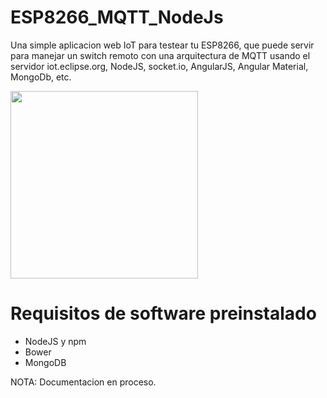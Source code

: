 # ESP8266_MQTT_NodeJs
Una simple aplicacion web IoT para testear tu ESP8266, que puede servir para manejar un switch remoto con una arquitectura de MQTT usando el servidor iot.eclipse.org, NodeJS, socket.io, AngularJS, Angular Material, MongoDb, etc.

<img width='300' src='[url=https://dl.dropboxusercontent.com/u/6174465/Screenshot.jpg'>

# Requisitos de software preinstalado
* NodeJS y npm
* Bower
* MongoDB

NOTA: Documentacion en proceso.
